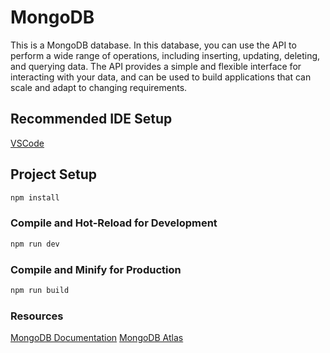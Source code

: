 # MongoDB

This is a MongoDB database. In this database, you can use the API to perform a wide range of operations, 
including inserting, updating, deleting, and querying data. The API provides a simple and flexible interface for interacting with your data, 
and can be used to build applications that can scale and adapt to changing requirements.

## Recommended IDE Setup

[VSCode](https://code.visualstudio.com/)

## Project Setup

```sh
npm install
```

### Compile and Hot-Reload for Development

```sh
npm run dev
```

### Compile and Minify for Production

```sh
npm run build
```

### Resources

[MongoDB Documentation](https://www.mongodb.com/docs/)
[MongoDB Atlas](https://www.mongodb.com/docs/atlas/api/)
